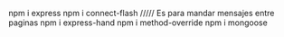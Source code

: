 npm i express 
npm i connect-flash ///// Es para mandar mensajes entre paginas
npm i express-hand 
npm i method-override
npm i mongoose
